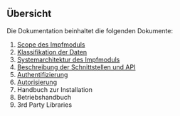 ## Übersicht

Die Dokumentation beinhaltet die folgenden Dokumente:

1. [Scope des Impfmoduls](./1_Scope.md)
2. [Klassifikation der Daten](./2_Daten.md)
3. [Systemarchitektur des Impfmoduls](./3_Systemarchitektur.md)
4. [Beschreibung der Schnittstellen und API](./4_Schnittstellen.md)
5. [Authentifizierung](./5_Authentifizierung.md)
6. [Autorisierung](./6_Autorisierung.md)
7. Handbuch zur Installation
8. Betriebshandbuch
9. 3rd Party Libraries
